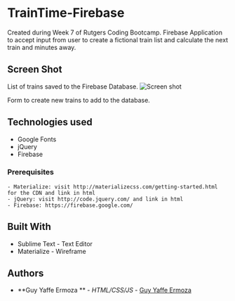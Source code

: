# TrainTime-Firebase

Created during Week 7 of Rutgers Coding Bootcamp. Firebase Application to accept input from user to create a fictional train list and calculate the next train and minutes away.



## Screen Shot
List of trains saved to the Firebase Database.
![Screen shot](assets/Firebase.png)


Form to create new trains to add to the database.

## Technologies used
- Google Fonts
- jQuery
- Firebase

### Prerequisites

```
- Materialize: visit http://materializecss.com/getting-started.html for the CDN and link in html
- jQuery: visit http://code.jquery.com/ and link in html
- Firebase: https://firebase.google.com/
```

## Built With

* Sublime Text - Text Editor
* Materialize - Wireframe

## Authors

* **Guy Yaffe Ermoza ** - *HTML/CSS/JS* - [Guy Yaffe Ermoza](https://github.com/guyyaffear)
